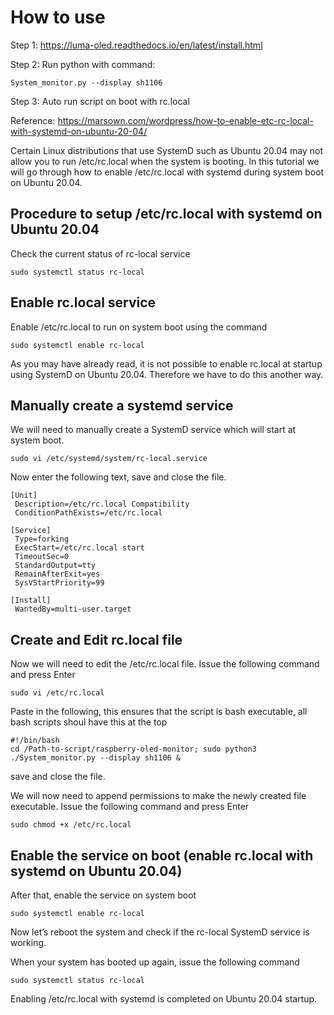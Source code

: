 # How to use
Step 1: https://luma-oled.readthedocs.io/en/latest/install.html

Step 2: Run python with command: 
```
System_monitor.py --display sh1106
```
Step 3: Auto run script on boot with rc.local

Reference: https://marsown.com/wordpress/how-to-enable-etc-rc-local-with-systemd-on-ubuntu-20-04/

Certain Linux distributions that use SystemD such as Ubuntu 20.04 may not allow you to run /etc/rc.local when the system is booting. In this tutorial we will go through how to enable /etc/rc.local with systemd during system boot on Ubuntu 20.04.

## Procedure to setup /etc/rc.local with systemd on Ubuntu 20.04

Check the current status of rc-local service

```
sudo systemctl status rc-local
```
## Enable rc.local service

Enable /etc/rc.local to run on system boot using the command
```
sudo systemctl enable rc-local
```
As you may have already read, it is not possible to enable rc.local at startup using SystemD on Ubuntu 20.04. Therefore we have to do this another way.
## Manually create a systemd service

We will need to manually create a SystemD service which will start at system boot.
```
sudo vi /etc/systemd/system/rc-local.service
```
Now enter the following text, save and close the file.
```
[Unit]
 Description=/etc/rc.local Compatibility
 ConditionPathExists=/etc/rc.local

[Service]
 Type=forking
 ExecStart=/etc/rc.local start
 TimeoutSec=0
 StandardOutput=tty
 RemainAfterExit=yes
 SysVStartPriority=99

[Install]
 WantedBy=multi-user.target
```
## Create and Edit rc.local file

Now we will need to edit the /etc/rc.local file. Issue the following command and press Enter
```
sudo vi /etc/rc.local
```
Paste in the following, this ensures that the script is bash executable, all bash scripts shoul have this at the top
```
#!/bin/bash
cd /Path-to-script/raspberry-oled-monitor; sudo python3 ./System_monitor.py --display sh1106 &
```
save and close the file.

We will now need to append permissions to make the newly created file executable. Issue the following command and press Enter
```
sudo chmod +x /etc/rc.local
```
## Enable the service on boot (enable rc.local with systemd on Ubuntu 20.04)

After that, enable the service on system boot
```
sudo systemctl enable rc-local
```
Now let’s reboot the system and check if the rc-local SystemD service is working.

When your system has booted up again, issue the following command
```
sudo systemctl status rc-local
```
Enabling /etc/rc.local with systemd is completed on Ubuntu 20.04 startup.
